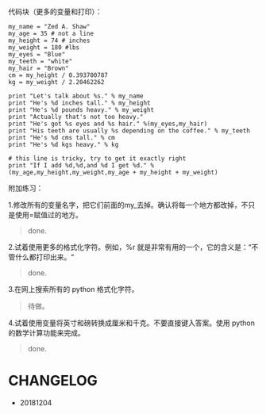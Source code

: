 
代码块（更多的变量和打印）：


    my_name = "Zed A. Shaw"
    my_age = 35 # not a line
    my_height = 74 # inches
    my_weight = 180 #lbs
    my_eyes = "Blue"
    my_teeth = "white"
    my_hair = "Brown"
    cm = my_height / 0.393700787
    kg = my_weight / 2.20462262

    print "Let's talk about %s." % my_name
    print "He's %d inches tall." % my_height
    print "He's %d pounds heavy." % my_weight
    print "Actually that's not too heavy."
    print "He's got %s eyes and %s hair." %(my_eyes,my_hair)
    print "His teeth are usually %s depending on the coffee." % my_teeth
    print "He's %d cms tall." % cm
    print "He's %d kgs heavy." % kg

    # this line is tricky, try to get it exactly right
    print "If I add %d,%d,and %d I get %d." %(my_age,my_height,my_weight,my_age + my_height + my_weight)


附加练习：

1.修改所有的变量名字，把它们前面的my_去掉。确认将每一个地方都改掉，不只是使用=赋值过的地方。

> done.

2.试着使用更多的格式化字符。例如，%r 就是非常有用的一个，它的含义是：“不管什么都打印出来。“

> done.

3.在网上搜索所有的 python 格式化字符。

> 待做。

4.试着使用变量将英寸和磅转换成厘米和千克。不要直接键入答案。使用 python 的数学计算功能来完成。

> done.




# CHANGELOG

- 20181204
